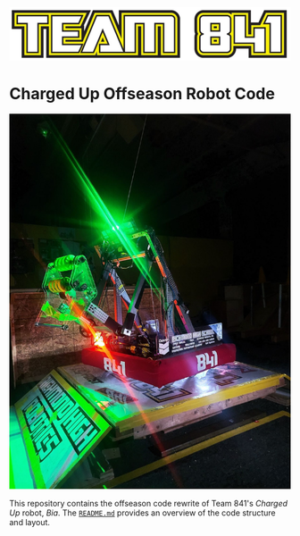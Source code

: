 ![Logo](/Team_841_logo.jpg)
# Charged Up Offseason Robot Code
![Robot](/Bia.png)

This repository contains the offseason code rewrite of Team 841's *Charged Up* robot, *Bia*. The [`README.md`](./src/main/java/com/team841/offseason2023/README.md) provides an overview of the code structure and layout.
